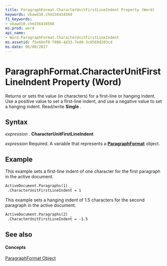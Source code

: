 ```yaml
---
title: ParagraphFormat.CharacterUnitFirstLineIndent Property (Word)
keywords: vbawd10.chm156434560
f1_keywords:
- vbawd10.chm156434560
ms.prod: word
api_name:
- Word.ParagraphFormat.CharacterUnitFirstLineIndent
ms.assetid: f5e68ef0-7086-4d33-7ed0-3c0569d203cd
ms.date: 06/08/2017
---
```



# ParagraphFormat.CharacterUnitFirstLineIndent Property (Word)

Returns or sets the value (in characters) for a first-line or hanging indent. Use a positive value to set a first-line indent, and use a negative value to set a hanging indent. Read/write **Single** .


## Syntax

 _expression_ . **CharacterUnitFirstLineIndent**

 _expression_ Required. A variable that represents a **[ParagraphFormat](paragraphformat-object-word.md)** object.


## Example

This example sets a first-line indent of one character for the first paragraph in the active document.


```vb
ActiveDocument.Paragraphs(1) _ 
 .CharacterUnitFirstLineIndent = 1
```

This example sets a hanging indent of 1.5 characters for the second paragraph in the active document.




```vb
ActiveDocument.Paragraphs(2) _ 
 .CharacterUnitFirstLineIndent = -1.5
```


## See also


#### Concepts


[ParagraphFormat Object](paragraphformat-object-word.md)

